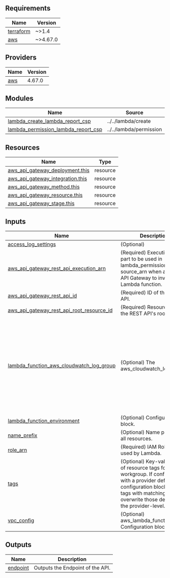 <!-- BEGIN_TF_DOCS -->
## Requirements

| Name | Version |
|------|---------|
| <a name="requirement_terraform"></a> [terraform](#requirement\_terraform) | ~>1.4 |
| <a name="requirement_aws"></a> [aws](#requirement\_aws) | ~>4.67.0 |

## Providers

| Name | Version |
|------|---------|
| <a name="provider_aws"></a> [aws](#provider\_aws) | 4.67.0 |

## Modules

| Name | Source | Version |
|------|--------|---------|
| <a name="module_lambda_create_lambda_report_csp"></a> [lambda\_create\_lambda\_report\_csp](#module\_lambda\_create\_lambda\_report\_csp) | ../../lambda/create | n/a |
| <a name="module_lambda_permission_lambda_report_csp"></a> [lambda\_permission\_lambda\_report\_csp](#module\_lambda\_permission\_lambda\_report\_csp) | ../../lambda/permission | n/a |

## Resources

| Name | Type |
|------|------|
| [aws_api_gateway_deployment.this](https://registry.terraform.io/providers/hashicorp/aws/latest/docs/resources/api_gateway_deployment) | resource |
| [aws_api_gateway_integration.this](https://registry.terraform.io/providers/hashicorp/aws/latest/docs/resources/api_gateway_integration) | resource |
| [aws_api_gateway_method.this](https://registry.terraform.io/providers/hashicorp/aws/latest/docs/resources/api_gateway_method) | resource |
| [aws_api_gateway_resource.this](https://registry.terraform.io/providers/hashicorp/aws/latest/docs/resources/api_gateway_resource) | resource |
| [aws_api_gateway_stage.this](https://registry.terraform.io/providers/hashicorp/aws/latest/docs/resources/api_gateway_stage) | resource |

## Inputs

| Name | Description | Type | Default | Required |
|------|-------------|------|---------|:--------:|
| <a name="input_access_log_settings"></a> [access\_log\_settings](#input\_access\_log\_settings) | (Optional) | `map(any)` | `{}` | no |
| <a name="input_aws_api_gateway_rest_api_execution_arn"></a> [aws\_api\_gateway\_rest\_api\_execution\_arn](#input\_aws\_api\_gateway\_rest\_api\_execution\_arn) | (Required) Execution ARN part to be used in lambda\_permission's source\_arn when allowing API Gateway to invoke a Lambda function. | `string` | n/a | yes |
| <a name="input_aws_api_gateway_rest_api_id"></a> [aws\_api\_gateway\_rest\_api\_id](#input\_aws\_api\_gateway\_rest\_api\_id) | (Required) ID of the REST API. | `string` | n/a | yes |
| <a name="input_aws_api_gateway_rest_api_root_resource_id"></a> [aws\_api\_gateway\_rest\_api\_root\_resource\_id](#input\_aws\_api\_gateway\_rest\_api\_root\_resource\_id) | (Required) Resource ID of the REST API's root. | `string` | n/a | yes |
| <a name="input_lambda_function_aws_cloudwatch_log_group"></a> [lambda\_function\_aws\_cloudwatch\_log\_group](#input\_lambda\_function\_aws\_cloudwatch\_log\_group) | (Optional) The aws\_cloudwatch\_log\_group. | <pre>object(<br>    {<br>      # Specifies the number of days you want to retain log events in the specified log group. Possible values are: 1, 3, 5, 7, 14, 30, 60, 90, 120, 150, 180, 365, 400, 545, 731, 1827, 3653, and 0. If you select 0, the events in the log group are always retained and never expire.<br>      retention_in_days = number<br>      # The ARN of the KMS Key to use when encrypting log data. Please note, after the AWS KMS CMK is disassociated from the log group, AWS CloudWatch Logs stops encrypting newly ingested data for the log group. All previously ingested data remains encrypted, and AWS CloudWatch Logs requires permissions for the CMK whenever the encrypted data is requested.<br>      kms_key_id = string<br>    }<br>  )</pre> | <pre>{<br>  "kms_key_id": null,<br>  "retention_in_days": 14<br>}</pre> | no |
| <a name="input_lambda_function_environment"></a> [lambda\_function\_environment](#input\_lambda\_function\_environment) | (Optional) Configuration block. | `map(string)` | `{}` | no |
| <a name="input_name_prefix"></a> [name\_prefix](#input\_name\_prefix) | (Optional) Name prefix of all resources. | `string` | `""` | no |
| <a name="input_role_arn"></a> [role\_arn](#input\_role\_arn) | (Required) IAM Role arn used by Lambda. | `string` | n/a | yes |
| <a name="input_tags"></a> [tags](#input\_tags) | (Optional) Key-value map of resource tags for the workgroup. If configured with a provider default\_tags configuration block present, tags with matching keys will overwrite those defined at the provider-level. | `map(any)` | `null` | no |
| <a name="input_vpc_config"></a> [vpc\_config](#input\_vpc\_config) | (Optional) aws\_lambda\_function Configuration block. | `list(any)` | `[]` | no |

## Outputs

| Name | Description |
|------|-------------|
| <a name="output_endpoint"></a> [endpoint](#output\_endpoint) | Outputs the Endpoint of the API. |
<!-- END_TF_DOCS -->